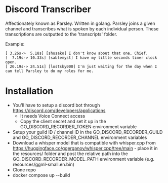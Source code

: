 # Discord Transcriber

Affectionately known as Parsley. Written in golang.
Parsley joins a given channel and transcribes what is spoken by each individual person.
These transcriptions are outputted to the 'transcripts' folder.

Example:

```
[ 3.26s->  5.18s] [shusako] I don't know about that one, Chief.
[  7.19s-> 10.33s] [sablemyst] I have my little seconds timer clock open.
[ 20.19s-> 24.51s] [lostsky000] I'm just waiting for the day when I can tell Parsley to do my roles for me.
```

# Installation

- You'll have to setup a discord bot through https://discord.com/developers/applications
  - It needs Voice Connect access
  - Copy the client secret and set it up in the GO_DISCORD_RECORDER_TOKEN environment variable
- Setup your guild ID / channel ID in the GO_DISCORD_RECORDER_GUILD and GO_DISCORD_RECORDER_CHANNEL environment variables
- Download a whisper model that is compatible with whisper.cpp from https://huggingface.co/ggerganov/whisper.cpp/tree/main - place it in the resources/ folder and post the relative path into the GO_DISCORD_RECORDER_MODEL_PATH environment variable (e.g. resources/ggml-small.en.bin)
- Clone repo
- docker compose up --build
